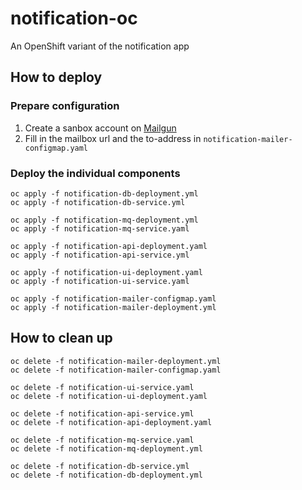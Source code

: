 # notification-oc
An OpenShift variant of the notification app

## How to deploy

### Prepare configuration
1. Create a sanbox account on [Mailgun](https://www.mailgun.com/)
1. Fill in the mailbox url and the to-address in `notification-mailer-configmap.yaml`

### Deploy the individual components
```
oc apply -f notification-db-deployment.yml
oc apply -f notification-db-service.yml

oc apply -f notification-mq-deployment.yml
oc apply -f notification-mq-service.yaml

oc apply -f notification-api-deployment.yaml
oc apply -f notification-api-service.yml

oc apply -f notification-ui-deployment.yaml
oc apply -f notification-ui-service.yaml

oc apply -f notification-mailer-configmap.yaml
oc apply -f notification-mailer-deployment.yml
```

## How to clean up
```
oc delete -f notification-mailer-deployment.yml
oc delete -f notification-mailer-configmap.yaml

oc delete -f notification-ui-service.yaml
oc delete -f notification-ui-deployment.yaml

oc delete -f notification-api-service.yml
oc delete -f notification-api-deployment.yaml

oc delete -f notification-mq-service.yaml
oc delete -f notification-mq-deployment.yml

oc delete -f notification-db-service.yml
oc delete -f notification-db-deployment.yml
```
